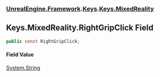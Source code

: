 ### [UnrealEngine.Framework](./UnrealEngine-Framework.md 'UnrealEngine.Framework').[Keys](./Keys.md 'UnrealEngine.Framework.Keys').[Keys.MixedReality](./Keys-MixedReality.md 'UnrealEngine.Framework.Keys.MixedReality')
## Keys.MixedReality.RightGripClick Field
  
```csharp
public const RightGripClick;
```
#### Field Value
[System.String](https://docs.microsoft.com/en-us/dotnet/api/System.String 'System.String')  

